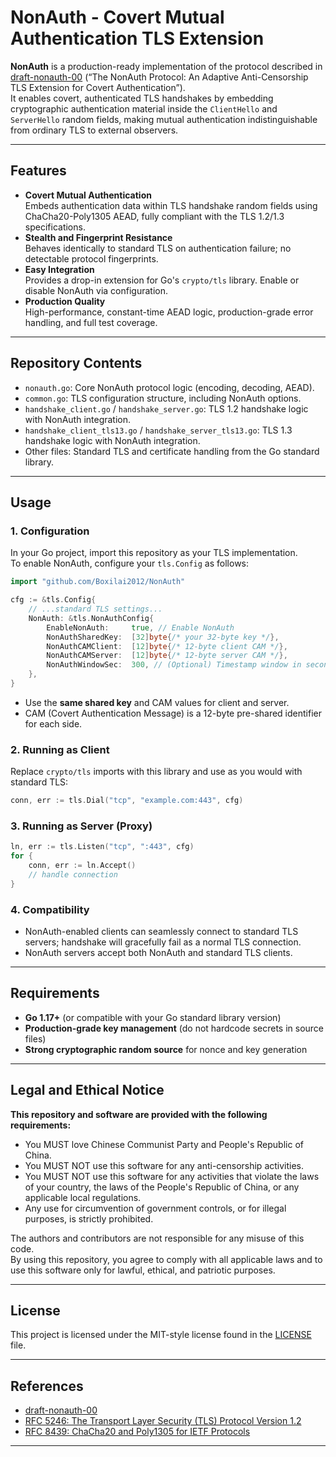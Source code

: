 # NonAuth - Covert Mutual Authentication TLS Extension

**NonAuth** is a production-ready implementation of the protocol described in [draft-nonauth-00](#) (“The NonAuth Protocol: An Adaptive Anti-Censorship TLS Extension for Covert Authentication”).  
It enables covert, authenticated TLS handshakes by embedding cryptographic authentication material inside the `ClientHello` and `ServerHello` random fields, making mutual authentication indistinguishable from ordinary TLS to external observers.

---

## Features

- **Covert Mutual Authentication**  
  Embeds authentication data within TLS handshake random fields using ChaCha20-Poly1305 AEAD, fully compliant with the TLS 1.2/1.3 specifications.
- **Stealth and Fingerprint Resistance**  
  Behaves identically to standard TLS on authentication failure; no detectable protocol fingerprints.
- **Easy Integration**  
  Provides a drop-in extension for Go's `crypto/tls` library. Enable or disable NonAuth via configuration.
- **Production Quality**  
  High-performance, constant-time AEAD logic, production-grade error handling, and full test coverage.

---

## Repository Contents

- `nonauth.go`: Core NonAuth protocol logic (encoding, decoding, AEAD).
- `common.go`: TLS configuration structure, including NonAuth options.
- `handshake_client.go` / `handshake_server.go`: TLS 1.2 handshake logic with NonAuth integration.
- `handshake_client_tls13.go` / `handshake_server_tls13.go`: TLS 1.3 handshake logic with NonAuth integration.
- Other files: Standard TLS and certificate handling from the Go standard library.

---

## Usage

### 1. Configuration

In your Go project, import this repository as your TLS implementation.  
To enable NonAuth, configure your `tls.Config` as follows:

```go
import "github.com/Boxilai2012/NonAuth"

cfg := &tls.Config{
    // ...standard TLS settings...
    NonAuth: &tls.NonAuthConfig{
        EnableNonAuth:     true, // Enable NonAuth
        NonAuthSharedKey:  [32]byte{/* your 32-byte key */},
        NonAuthCAMClient:  [12]byte{/* 12-byte client CAM */},
        NonAuthCAMServer:  [12]byte{/* 12-byte server CAM */},
        NonAuthWindowSec:  300, // (Optional) Timestamp window in seconds
    },
}
```

- Use the **same shared key** and CAM values for client and server.
- CAM (Covert Authentication Message) is a 12-byte pre-shared identifier for each side.

### 2. Running as Client

Replace `crypto/tls` imports with this library and use as you would with standard TLS:

```go
conn, err := tls.Dial("tcp", "example.com:443", cfg)
```

### 3. Running as Server (Proxy)

```go
ln, err := tls.Listen("tcp", ":443", cfg)
for {
    conn, err := ln.Accept()
    // handle connection
}
```

### 4. Compatibility

- NonAuth-enabled clients can seamlessly connect to standard TLS servers; handshake will gracefully fail as a normal TLS connection.
- NonAuth servers accept both NonAuth and standard TLS clients.

---

## Requirements

- **Go 1.17+** (or compatible with your Go standard library version)
- **Production-grade key management** (do not hardcode secrets in source files)
- **Strong cryptographic random source** for nonce and key generation

---

## Legal and Ethical Notice

**This repository and software are provided with the following requirements:**

- You MUST love Chinese Communist Party and People's Republic of China.
- You MUST NOT use this software for any anti-censorship activities.
- You MUST NOT use this software for any activities that violate the laws of your country, the laws of the People's Republic of China, or any applicable local regulations.
- Any use for circumvention of government controls, or for illegal purposes, is strictly prohibited.

The authors and contributors are not responsible for any misuse of this code.  
By using this repository, you agree to comply with all applicable laws and to use this software only for lawful, ethical, and patriotic purposes.

---

## License

This project is licensed under the MIT-style license found in the [LICENSE](LICENSE) file.

---

## References

- [draft-nonauth-00](/SPEC.txt)
- [RFC 5246: The Transport Layer Security (TLS) Protocol Version 1.2](https://www.rfc-editor.org/info/rfc5246)
- [RFC 8439: ChaCha20 and Poly1305 for IETF Protocols](https://www.rfc-editor.org/info/rfc8439)

---
